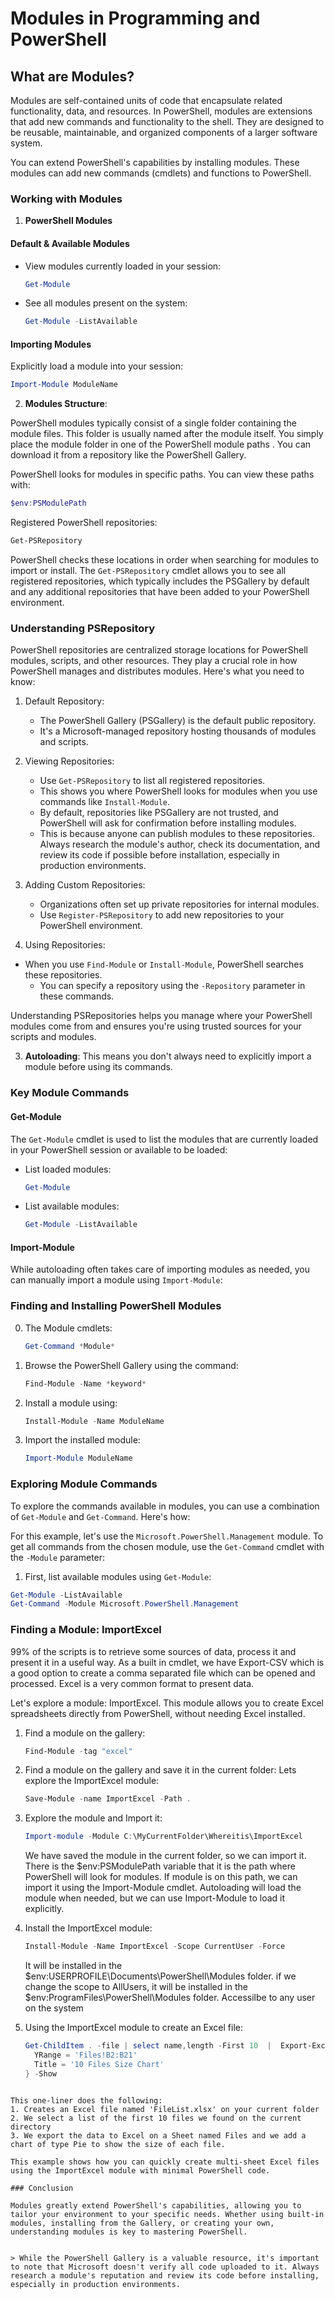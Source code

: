 # Modules in Programming and PowerShell

## What are Modules?

Modules are self-contained units of code that encapsulate related functionality, data, and resources. 
In PowerShell, modules are extensions that add new commands and functionality to the shell.
They are designed to be reusable, maintainable, and organized components of a larger software system. 


You can extend PowerShell's capabilities by installing modules. 
These modules can add new commands (cmdlets) and functions to PowerShell.

### Working with Modules


1. **PowerShell Modules**

#### Default & Available Modules
- View modules currently loaded in your session:
  ```powershell
  Get-Module
  ```
- See all modules present on the system:
  ```powershell
  Get-Module -ListAvailable
  ```

#### Importing Modules
Explicitly load a module into your session:
```powershell
Import-Module ModuleName
```

2. **Modules Structure**: 

PowerShell modules typically consist of a single folder containing the module files. This folder is usually named after the module itself. 
You simply place the module folder in one of the PowerShell module paths .
You can download it from a repository like the PowerShell Gallery.

PowerShell looks for modules in specific paths. You can view these paths with:

   ```powershell
   $env:PSModulePath 
   ```

Registered PowerShell repositories:
   ```powershell
   Get-PSRepository
   ```

PowerShell checks these locations in order when searching for modules to import or install. The `Get-PSRepository` cmdlet allows you to see all registered repositories, which typically includes the PSGallery by default and any additional repositories that have been added to your PowerShell environment.

### Understanding PSRepository

PowerShell repositories are centralized storage locations for PowerShell modules, scripts, and other resources. They play a crucial role in how PowerShell manages and distributes modules. Here's what you need to know:

1. Default Repository: 
   - The PowerShell Gallery (PSGallery) is the default public repository.
   - It's a Microsoft-managed repository hosting thousands of modules and scripts.

2. Viewing Repositories:
   - Use `Get-PSRepository` to list all registered repositories.
   - This shows you where PowerShell looks for modules when you use commands like `Install-Module`.
   - By default, repositories like PSGallery are not trusted, and PowerShell will ask for confirmation before installing modules.
   - This is because anyone can publish modules to these repositories. Always research the module's author, check its documentation, and review its code if possible before installation, especially in production environments.

3. Adding Custom Repositories:
   - Organizations often set up private repositories for internal modules.
   - Use `Register-PSRepository` to add new repositories to your PowerShell environment.

4. Using Repositories:   
- When you use `Find-Module` or `Install-Module`, PowerShell searches these repositories.
   - You can specify a repository using the `-Repository` parameter in these commands.

Understanding PSRepositories helps you manage where your PowerShell modules come from and ensures you're using trusted sources for your scripts and modules.

3. **Autoloading**:  This means you don't always need to explicitly import a module before using its commands.

### Key Module Commands

#### Get-Module

The `Get-Module` cmdlet is used to list the modules that are currently loaded in your PowerShell session or available to be loaded:

- List loaded modules:
  ```powershell
  Get-Module
  ```

- List available modules:
  ```powershell
  Get-Module -ListAvailable
  ```

#### Import-Module

While autoloading often takes care of importing modules as needed, you can manually import a module using `Import-Module`:


### Finding and Installing PowerShell Modules

0. The Module cmdlets:
   ```powershell
   Get-Command *Module*
   ```

1. Browse the PowerShell Gallery using the command:
   ```powershell
   Find-Module -Name *keyword*
   ```

2. Install a module using:
   ```powershell
   Install-Module -Name ModuleName
   ```

3. Import the installed module:
   ```powershell
   Import-Module ModuleName
   ```

### Exploring Module Commands

To explore the commands available in modules, you can use a combination of `Get-Module` and `Get-Command`. Here's how:

 For this example, let's use the `Microsoft.PowerShell.Management` module. To get all commands from the chosen module, use the `Get-Command` cmdlet with the `-Module` parameter:

1. First, list available modules using `Get-Module`:

```powershell
Get-Module -ListAvailable 
Get-Command -Module Microsoft.PowerShell.Management
```


### Finding a Module: ImportExcel


99% of the scripts is to retrieve some sources of data, process it and present it in a useful way.
As a built in cmdlet, we have Export-CSV which is a good option to create a comma separated file which can be opened and processed.
Excel is a very common format to present data.

Let's explore a module: ImportExcel. 
This module allows you to create Excel spreadsheets directly from PowerShell, without needing Excel installed.

1. Find a module on the gallery:
   ```powershell
   Find-Module -tag "excel"
   ```

2. Find a module on the gallery and save it in the current folder:
   Lets explore the ImportExcel module:
   ```powershell
   Save-Module -name ImportExcel -Path .
   ```


3. Explore the module and Import it:
   ```powershell
   Import-module -Module C:\MyCurrentFolder\Whereitis\ImportExcel
   ```
      We have saved the module in the current folder, so we can import it.
      There is the $env:PSModulePath variable that it is the path where PowerShell will look for modules.
      If module is on this path, we can import it using the Import-Module cmdlet.
      Autoloading will load the module when needed, but we can use Import-Module to load it explicitly.

4. Install the ImportExcel module:
   ```powershell
   Install-Module -Name ImportExcel -Scope CurrentUser -Force
   ```
   It will be installed in the $env:USERPROFILE\Documents\PowerShell\Modules folder.
   if we change the scope to AllUsers, it will be installed in the $env:ProgramFiles\PowerShell\Modules folder.
   Accessilbe to any user on the system


5. Using the ImportExcel module to create an Excel file:
       
   ```powershell
   Get-ChildItem . -file | select name,length -First 10  |  Export-Excel -Path .\FileTest.xlsx -WorksheetName "Files" -ChartType Pie -ExcelChartDefinition @{
     YRange = 'Files!B2:B21'  
     Title = '10 Files Size Chart'
   } -Show 
  ```

This one-liner does the following:
1. Creates an Excel file named 'FileList.xlsx' on your current folder
2. We select a list of the first 10 files we found on the current directory 
3. We export the data to Excel on a Sheet named Files and we add a chart of type Pie to show the size of each file.

This example shows how you can quickly create multi-sheet Excel files using the ImportExcel module with minimal PowerShell code.

### Conclusion

Modules greatly extend PowerShell's capabilities, allowing you to tailor your environment to your specific needs. Whether using built-in modules, installing from the Gallery, or creating your own, understanding modules is key to mastering PowerShell.


> While the PowerShell Gallery is a valuable resource, it's important to note that Microsoft doesn't verify all code uploaded to it. Always research a module's reputation and review its code before installing, especially in production environments.

